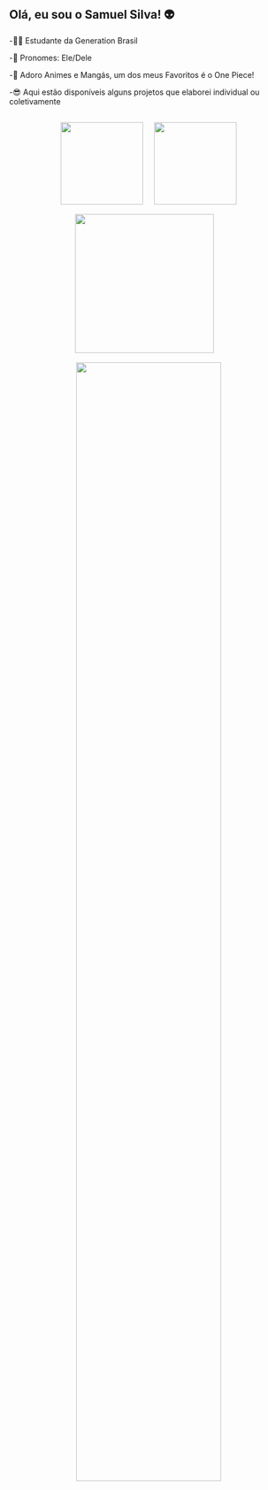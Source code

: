 ## Olá, eu sou o Samuel Silva! 👽

-👨‍💻 Estudante da Generation Brasil

-🎈 Pronomes: Ele/Dele

-👒 Adoro Animes e Mangás, um dos meus Favoritos é o One Piece!

-😎 Aqui estão disponíveis alguns projetos que elaborei individual ou coletivamente

##

<p float="left" align="center">
  <img src="https://github-readme-stats.vercel.app/api/top-langs/?username=samuels-code&theme=radical&layout=compact" height="149px" />
  &nbsp; &nbsp;
  <img src="https://github-readme-stats.vercel.app/api?username=samuels-code&show_icons=true&title_color=f7418a&icon_color=BBB&text_color=BBB&bg_color=141321&include_all_commits=true" height="149px" />
</p>

<p float="left" align="center">
  <img src="https://activity-graph.herokuapp.com/graph?username=samuels-code&bg_color=141321&color=f7418a&line=b83d62&point=583f79&area=true&hide_border=false" width="" height="251px" />
  &nbsp; &nbsp;

<div align="center">
  <img width="72%" src="https://github-readme-streak-stats.herokuapp.com/?user=samuels-code&theme=monokai&show_icons=true" />
</div>
</p>


  
  
  
